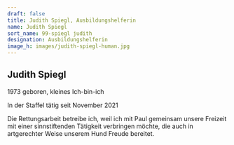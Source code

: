 ```yaml
---
draft: false
title: Judith Spiegl, Ausbildungshelferin
name: Judith Spiegl
sort_name: 99-spiegl judith
designation: Ausbildungshelferin
image_h: images/judith-spiegl-human.jpg
---
```

## Judith Spiegl

1973 geboren, kleines Ich-bin-ich

In der Staffel tätig seit November 2021

Die Rettungsarbeit betreibe ich, weil ich mit Paul gemeinsam unsere Freizeit mit einer sinnstiftenden Tätigkeit verbringen möchte, die auch in artgerechter Weise unserem Hund Freude bereitet.